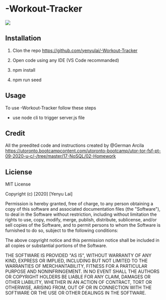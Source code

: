 # -Workout-Tracker
![](https://github.com/yenyulai/-Workout-Tracker/blob/main/images/workout-tracker.gif)

## Installation

1. Clon the repo 
    https://github.com/yenyulai/-Workout-Tracker

2. Open code using any IDE (VS Code recommanded)

3. npm install

4. npm run seed

## Usage

  To use -Workout-Tracker follow these steps
  
  * use node cli to trigger server.js file
  
## Credit

All the preedited code and instructions created by @German Arcila 
https://utoronto.bootcampcontent.com/utoronto-bootcamp/utor-tor-fsf-pt-09-2020-u-c/-/tree/master/17-NoSQL/02-Homework

## Liciense

MIT License

Copyright (c) [2020] [Yenyu Lai]

Permission is hereby granted, free of charge, to any person obtaining a copy
of this software and associated documentation files (the "Software"), to deal
in the Software without restriction, including without limitation the rights
to use, copy, modify, merge, publish, distribute, sublicense, and/or sell
copies of the Software, and to permit persons to whom the Software is
furnished to do so, subject to the following conditions:

The above copyright notice and this permission notice shall be included in all
copies or substantial portions of the Software.

THE SOFTWARE IS PROVIDED "AS IS", WITHOUT WARRANTY OF ANY KIND, EXPRESS OR
IMPLIED, INCLUDING BUT NOT LIMITED TO THE WARRANTIES OF MERCHANTABILITY,
FITNESS FOR A PARTICULAR PURPOSE AND NONINFRINGEMENT. IN NO EVENT SHALL THE
AUTHORS OR COPYRIGHT HOLDERS BE LIABLE FOR ANY CLAIM, DAMAGES OR OTHER
LIABILITY, WHETHER IN AN ACTION OF CONTRACT, TORT OR OTHERWISE, ARISING FROM,
OUT OF OR IN CONNECTION WITH THE SOFTWARE OR THE USE OR OTHER DEALINGS IN THE
SOFTWARE.
